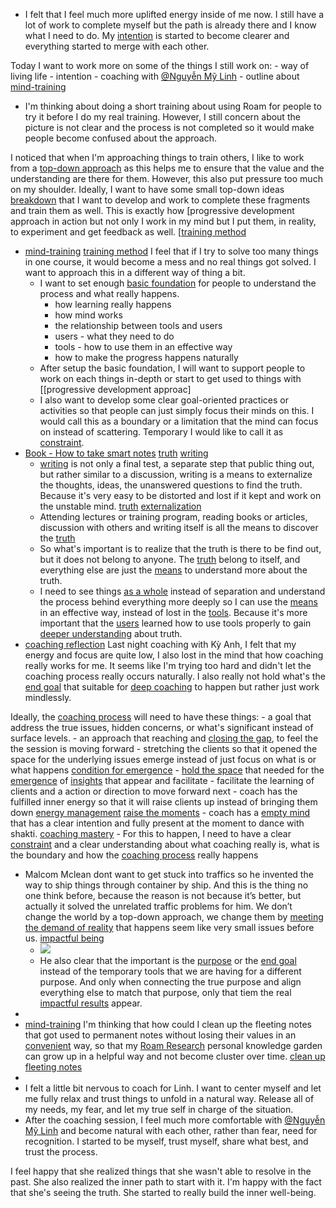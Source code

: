 - I felt that I feel much more uplifted energy inside of me now. I still have a lot of work to complete myself but the path is already there and I know what I need to do. My [intention](<intention.md>) is started to become clearer and everything started to merge with each other. 

Today I want to work more on some of the things I still work on:
    - way of living life
    - intention
    - coaching with [@Nguyễn Mỹ Linh](<@Nguyễn Mỹ Linh.md>)
    - outline about [mind-training](<mind-training.md>)
- I'm thinking about doing a short training about using Roam for people to try it before I do my real training. However, I still concern about the picture is not clear and the process is not completed so it would make people become confused about the approach. 

I noticed that when I'm approaching things to train others, I like to work from a [top-down approach](<top-down approach.md>) as this helps me to ensure that the value and the understanding are there for them. However, this also put pressure too much on my shoulder. Ideally, I want to have some small top-down ideas [breakdown](<breakdown.md>) that I want to develop and work to complete these fragments and train them as well. This is exactly how [progressive development approach in action but not only I work in my mind but I put them, in reality, to experiment and get feedback as well. [[training method](<progressive development approach in action but not only I work in my mind but I put them, in reality, to experiment and get feedback as well. [[training method.md>)
- [mind-training](<mind-training.md>) [training method](<training method.md>) I feel that if I try to solve too many things in one course, it would become a mess and no real things got solved. I want to approach this in a different way of thing a bit. 
    - I want to set enough [basic foundation](<basic foundation.md>) for people to understand the process and what really happens. 
        - how learning really happens
        - how mind works
        - the relationship between tools and users
        - users - what they need to do
        - tools - how to use them in an effective way
        - how to make the progress happens naturally
    - After setup the basic foundation, I will want to support people to work on each things in-depth or start to get used to things with [[progressive development approac]
    - I also want to develop some clear goal-oriented practices or activities so that people can just simply focus their minds on this. I would call this as a boundary or a limitation that the mind can focus on instead of scattering. Temporary I would like to call it as [constraint](<constraint.md>).
- [Book - How to take smart notes](<Book - How to take smart notes.md>) [truth](<truth.md>) [writing](<writing.md>)
    - [writing](<writing.md>) is not only a final test, a separate step that public thing out, but rather similar to a discussion, writing is a means to externalize the thoughts, ideas, the unanswered questions to find the truth. Because it's very easy to be distorted and lost if it kept and work on the unstable mind. [truth](<truth.md>) [externalization](<externalization.md>)
    - Attending lectures or training program, reading books or articles, discussion with others and writing itself is all the means to discover the [truth](<truth.md>)
    - So what's important is to realize that the truth is there to be find out, but it does not belong to anyone. The [truth](<truth.md>) belong to itself, and everything else are just the [means](<means.md>) to understand more about the truth. 
    - I need to see things [as a whole](<as a whole.md>) instead of separation and understand the process behind everything more deeply so I can use the [means](<means.md>) in an effective way, instead of lost in the [tools](<tools.md>). Because it's more important that the [users](<users.md>) learned how to use tools properly to gain [deeper understanding](<deeper understanding.md>) about truth.
- [coaching reflection](<coaching reflection.md>) Last night coaching with Kỳ Anh, I felt that my energy and focus are quite low, I also lost in the mind that how coaching really works for me. It seems like I'm trying too hard and didn't let the coaching process really occurs naturally. I also really not hold what's the [end goal](<end goal.md>) that suitable for [deep coaching](<deep coaching.md>) to happen but rather just work mindlessly. 

Ideally, the [coaching process](<coaching process.md>) will need to have these things:
    - a goal that address the true issues, hidden concerns, or what's significant instead of surface levels.
    - an approach that reaching and [closing the gap](<closing the gap.md>), to feel the the session is moving forward 
        - stretching the clients so that it opened the space for the underlying issues emerge instead of just focus on what is or what happens [condition for emergence](<condition for emergence.md>)
            - [hold the space](<hold the space.md>) that needed for the [emergence](<emergence.md>) of [insights](<insights.md>) that appear and facilitate
            - facilitate the learning of clients and a action or direction to move forward next
    - coach has the fulfilled inner energy so that it will raise clients up instead of bringing them down [energy management](<energy management.md>) [raise the moments](<raise the moments.md>)
    - coach has a [empty mind](<empty mind.md>) that has a clear intention and fully present at the moment to dance with shakti. [coaching mastery](<coaching mastery.md>)
        - For this to happen, I need to have a clear [constraint](<constraint.md>) and a clear understanding about what coaching really is, what is the boundary and how the [coaching process](<coaching process.md>) really happens
- Malcom Mclean dont want to get stuck into traffics so he invented the way to ship things through container by ship. And this is the thing no one think before, because the reason is not because it’s better, but actually it solved the unrelated traffic problems for him. We don’t change the world by a top-down approach, we change them by [meeting the demand of reality](<meeting the demand of reality.md>) that happens seem like very small issues before us. [impactful being](<impactful being.md>)
    - ![](https://firebasestorage.googleapis.com/v0/b/firescript-577a2.appspot.com/o/imgs%2Fapp%2FNgoctien%2F5i0kE7O40u.jpeg?alt=media&token=80076444-0063-4c17-aeb5-84e9787b06ae)
    - He also clear that the important is the [purpose](<purpose.md>) or the [end goal](<end goal.md>) instead of the temporary tools that we are having for a different purpose. And only when connecting the true purpose and align everything else to match that purpose, only that tiem the real [impactful results](<impactful results.md>) appear.
- 
-  [mind-training](<mind-training.md>) I'm thinking that how could I clean up the fleeting notes that got used to permanent notes without losing their values in an [convenient](<convenient.md>) way, so that my [Roam Research](<Roam Research.md>) personal knowledge garden can grow up in a helpful way and not become cluster over time. [clean up fleeting notes](<clean up fleeting notes.md>)
- 
- I felt a little bit nervous to coach for Linh. I want to center myself and let me fully relax and trust things to unfold in a natural way. Release all of my needs, my fear, and let my true self in charge of the situation.
- After the coaching session, I feel much more comfortable with [@Nguyễn Mỹ Linh](<@Nguyễn Mỹ Linh.md>) and become natural with each other, rather than fear, need for recognition. I started to be myself, trust myself, share what best, and trust the process.

I feel happy that she realized things that she wasn't able to resolve in the past. She also realized the inner path to start with it. I'm happy with the fact that she's seeing the truth. She started to really build the inner well-being.
